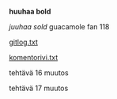 **huuhaa bold**

*juuhaa sold*
guacamole fan 118

[gitlog.txt](https://github.com/MegafoS/ot-harjoitustyo/blob/main/laskarit/viikko1/gitlog.txt)

[komentorivi.txt](https://github.com/MegafoS/ot-harjoitustyo/blob/main/laskarit/viikko1/komentorivi.txt)

tehtävä 16 muutos

tehtävä 17 muutos
